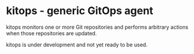 # kitops - generic GitOps agent

kitops monitors one or more Git repositories and performs arbitrary actions when those repositories are updated.

kitops is under development and not yet ready to be used.
